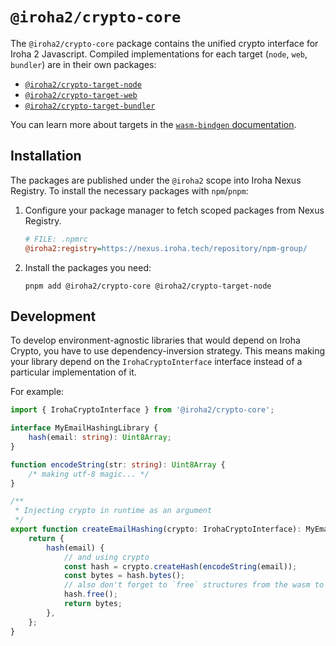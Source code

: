 # `@iroha2/crypto-core`

The `@iroha2/crypto-core` package contains the unified crypto interface for Iroha 2 Javascript.
Compiled implementations for each target (`node`, `web`, `bundler`) are in their own packages:

- [`@iroha2/crypto-target-node`](../target-node/)
- [`@iroha2/crypto-target-web`](../target-web/)
- [`@iroha2/crypto-target-bundler`](../target-bundler/)

You can learn more about targets in the [`wasm-bindgen` documentation](https://rustwasm.github.io/docs/wasm-bindgen/reference/deployment.html).

## Installation

The packages are published under the `@iroha2` scope into Iroha Nexus Registry.
To install the necessary packages with `npm`/`pnpm`:

1. Configure your package manager to fetch scoped packages from Nexus Registry.

    ```ini
    # FILE: .npmrc
    @iroha2:registry=https://nexus.iroha.tech/repository/npm-group/
    ```

2. Install the packages you need:

    ```shell
    pnpm add @iroha2/crypto-core @iroha2/crypto-target-node
    ```

## Development

To develop environment-agnostic libraries that would depend on Iroha Crypto, you have to use dependency-inversion strategy. This means making your library depend on the `IrohaCryptoInterface` interface instead of a particular implementation of it.

For example:

```ts
import { IrohaCryptoInterface } from '@iroha2/crypto-core';

interface MyEmailHashingLibrary {
    hash(email: string): Uint8Array;
}

function encodeString(str: string): Uint8Array {
    /* making utf-8 magic... */
}

/**
 * Injecting crypto in runtime as an argument
 */
export function createEmailHashing(crypto: IrohaCryptoInterface): MyEmailHashingLibrary {
    return {
        hash(email) {
            // and using crypto
            const hash = crypto.createHash(encodeString(email));
            const bytes = hash.bytes();
            // also don't forget to `free` structures from the wasm to avoid memory leaks!
            hash.free();
            return bytes;
        },
    };
}
```
